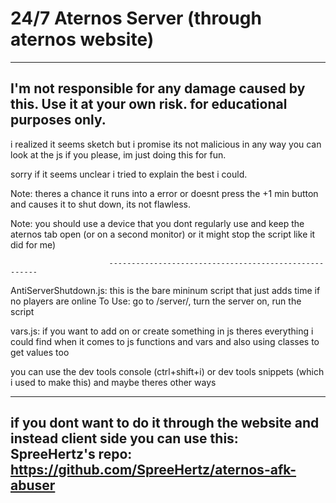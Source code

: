# 24/7 Aternos Server (through aternos website)

-----------------------------------------------------------------------------------------------------------
I'm not responsible for any damage caused by this. Use it at your own risk. for educational purposes only.
-----------------------------------------------------------------------------------------------------------


i realized it seems sketch but i promise its not malicious in any way you can look at the js if you please, im just doing this for fun. 

sorry if it seems unclear i tried to explain the best i could.

Note: theres a chance it runs into a error or doesnt press the +1 min button and causes it to shut down, its not flawless.

Note: you should use a device that you dont regularly use and keep the aternos tab open (or on a second monitor) or it might stop the script like it did for me)

                          ------------------------------------------------------

AntiServerShutdown.js: this is the bare mininum script that just adds time if no players are online
To Use: go to /server/, turn the server on, run the script

vars.js: if you want to add on or create something in js theres everything i could find when it comes to js functions and vars and also using classes to get values too

you can use the dev tools console (ctrl+shift+i) or dev tools snippets (which i used to make this) and maybe theres other ways


-----------------------------------------------------------------------------------------------------------------------------
if you dont want to do it through the website and instead client side you can use this: SpreeHertz's repo: https://github.com/SpreeHertz/aternos-afk-abuser
-----------------------------------------------------------------------------------------------------------------------------
